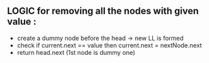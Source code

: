 ## LOGIC for removing all the nodes with given value :

- create a dummy node before the head -> new LL is formed
- check if current.next == value then current.next = nextNode.next
- return head.next (1st node is dummy one)
